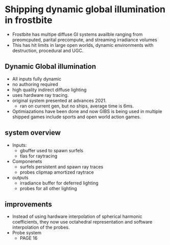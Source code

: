 # Shipping dynamic global illumination in frostbite 
- Frostbite has multipe diffuse GI systems availble ranging from preomcputed, parital precompute, and streaming irradiance volumes
- This has hit limits in large open worlds, dynamic environments with destruction, procedural and UGC.
## Dynamic Global illumination
- All inputs fully dynamic
- no authoring required
- high quality indirect diffuse lighting
- uses hardware ray tracing.
- original system presented at advances 2021.
	- ran on current gen, but no ships, average time is 6ms.
- Optimiazations have been done and now GIBS is being used in multiple shipped games include sports and open world action games.
## system overview
- Inputs:
	- gbuffer used to spawn surfels
	- tlas for raytracing
- Componenets
	- surfels persistent and spawn ray traces
	- probes clipmap amortized raytrace
- outputs
	- irradiance buffer for deferred lighting
	- probes for all other lighting

## improvements
- Instead of using hardware interpolation of spherical harmonic coefficients, they now use octahedral representation and software interpolation of the probes.
- Probe system
	- PAGE 16